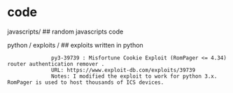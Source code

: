 # code

javascripts/          ## random javascripts code

python / exploits /   ## exploits  written in python

                  py3-39739 : Misfortune Cookie Exploit (RomPager <= 4.34) router authentication remover .
                  URL: https://www.exploit-db.com/exploits/39739
                  Notes: I modified the exploit to work for python 3.x. RomPager is used to host thousands of ICS devices.
